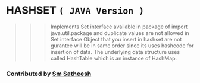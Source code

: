 # HASHSET `( JAVA Version )`

>>> Implements Set interface available in package of import java.util.package and duplicate values are not allowed in Set interface
>>> Object that you insert in hashset are not gurantee will be in same order since its uses hashcode for insertion of data.
>>> The underlying data structure uses called HashTable which is an instance of HashMap.

### Contributed by [Sm Satheesh](https://github.com/smsatheesh)